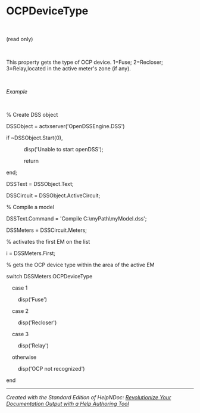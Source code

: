 # OCPDeviceType

&nbsp;

(read only)

&nbsp;

This property gets the type of OCP device. 1=Fuse; 2=Recloser; 3=Relay,located in the active meter's zone (if any).

&nbsp;

*Example*

&nbsp;

% Create DSS object

DSSObject = actxserver('OpenDSSEngine.DSS')

if ~DSSObject.Start(0),

&nbsp; &nbsp; &nbsp; &nbsp; &nbsp; &nbsp; disp('Unable to start openDSS');

&nbsp; &nbsp; &nbsp; &nbsp; &nbsp; &nbsp; return

end;

DSSText = DSSObject.Text;

DSSCircuit = DSSObject.ActiveCircuit;

% Compile a model &nbsp; &nbsp;

DSSText.Command = 'Compile C:\\myPath\\myModel.dss';

DSSMeters = DSSCircuit.Meters;

% activates the first EM on the list

i = DSSMeters.First;

% gets the OCP device type within the area of the active EM

switch DSSMeters.OCPDeviceType

&nbsp; &nbsp; case 1

&nbsp; &nbsp; &nbsp; &nbsp; disp('Fuse')

&nbsp; &nbsp; case 2

&nbsp; &nbsp; &nbsp; &nbsp; disp('Recloser')

&nbsp; &nbsp; case 3

&nbsp; &nbsp; &nbsp; &nbsp; disp('Relay')

&nbsp; &nbsp; otherwise

&nbsp; &nbsp; &nbsp; &nbsp; disp('OCP not recognized')

end


***
_Created with the Standard Edition of HelpNDoc: [Revolutionize Your Documentation Output with a Help Authoring Tool](<https://www.helpauthoringsoftware.com>)_
